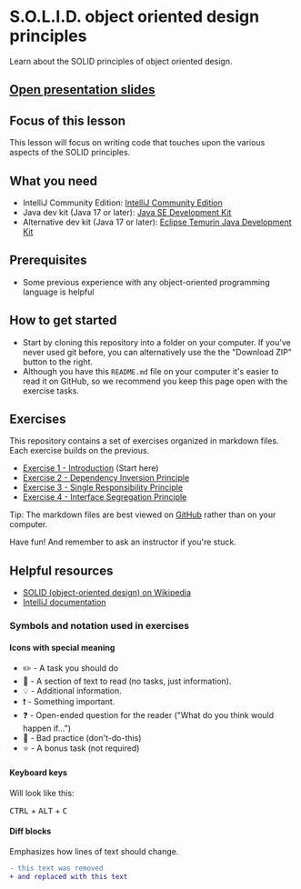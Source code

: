 # S.O.L.I.D. object oriented design principles

Learn about the SOLID principles of object oriented design.

## [Open presentation slides](https://docs.google.com/presentation/d/1BJy5pEQvM_G4ilvFAK0CJVBC3rZnN_0PIeRrnYN-gaw/)

## Focus of this lesson

This lesson will focus on writing code that touches upon the various aspects of the SOLID principles.

## What you need

- IntelliJ Community Edition: [IntelliJ Community Edition](https://www.jetbrains.com/idea/download/)
- Java dev kit (Java 17 or later): [Java SE Development Kit](https://docs.oracle.com/en/java/javase/19/install/overview-jdk-installation.html)
- Alternative dev kit (Java 17 or later): [Eclipse Temurin Java Development Kit](https://adoptium.net/)

## Prerequisites

- Some previous experience with any object-oriented programming language is helpful

## How to get started

- Start by cloning this repository into a folder on your computer. If you've never used git before, you can alternatively use the the "Download ZIP" button to the right.
- Although you have this `README.md` file on your computer it's easier to read it on GitHub, so we recommend you keep this page open with the exercise tasks.

## Exercises

This repository contains a set of exercises organized in markdown files. Each exercise builds on the previous.

- [Exercise 1 - Introduction](./exercise-1/README.md) (Start here)
- [Exercise 2 - Dependency Inversion Principle](./exercise-2/README.md)
- [Exercise 3 - Single Responsibility Principle](./exercise-3/README.md)
- [Exercise 4 - Interface Segregation Principle](./exercise-4/README.md)

Tip: The markdown files are best viewed on [GitHub](https://github.com/nerdschoolbergen/solid) rather than on your computer.

Have fun! And remember to ask an instructor if you're stuck.

## Helpful resources

- [SOLID (object-oriented design) on Wikipedia](https://en.wikipedia.org/wiki/SOLID_(object-oriented_design))
- [IntelliJ documentation](https://www.jetbrains.com/idea/documentation/)

### Symbols and notation used in exercises

#### Icons with special meaning

- :pencil2: - A task you should do
- :book: - A section of text to read (no tasks, just information).
- :bulb: - Additional information.
- :exclamation: - Something important.
- :question: - Open-ended question for the reader ("What do you think would happen if...")
- :poop: - Bad practice (don't-do-this)
- :star: - A bonus task (not required)

#### Keyboard keys

Will look like this:

<kbd>CTRL</kbd> + <kbd>ALT</kbd> + <kbd>C</kbd>

#### Diff blocks

Emphasizes how lines of text should change.

```diff
- this text was removed
+ and replaced with this text
```

